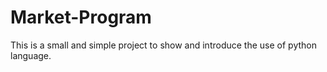 # Market-Program
This is a small and simple project to show and introduce the use of python language.
